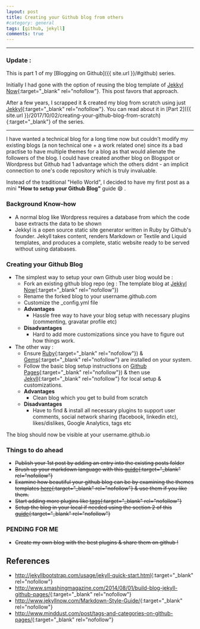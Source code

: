```yaml
---
layout: post
title: Creating your Github blog from others
#category: general
tags: [github, jekyll]
comments: true
---
```

****
### Update : 
This is part 1 of my [Blogging on Github]({{ site.url }}/#github) series.

Initially I had gone with the option of reusing the blog template of [Jekkyl Now](https://github.com/barryclark/jekyll-now){:target="_blank" rel="nofollow"}. This post favors that approach.

After a few years, I scrapped it & created my blog from scratch using just [Jekkyl](https://jekyllrb.com/docs/quickstart/){:target="_blank" rel="nofollow"}. You can read about it in [Part 2]({{ site.url }}/2017/10/02/creating-your-github-blog-from-scratch){:target="_blank"} of the series.

****

I have wanted a technical blog for a long time now but couldn't modify my existing blogs (a non technical one + a work related one) since its a bad practise to have multiple themes for a blog as that would alienate the followers of the blog.
I could have created another blog on Blogspot or Wordpress but Github had 1 advantage which the others didnt - an implicit connection to one's code repository which is truly invaluable. 

Instead of the traditional "Hello World", I decided to have my first post as a mini **"How to setup your Github Blog"** guide :smile: .

### Background Know-how
- A normal blog like Wordpress requires a database from which the code base extracts the data to be shown
- Jekkyl is a open source static site generator written in Ruby by Github's founder. Jekyll takes content, renders Markdown or Textile and Liquid templates, and produces a complete, static website ready to be served without using databases. 

### Creating your Github Blog
- The simplest way to setup your own Github user blog would be :
    - Fork an existing github blog repo (eg : The template blog at [Jekkyl Now](https://github.com/barryclark/jekyll-now){:target="_blank" rel="nofollow"})
    - Rename the forked blog to your username.github.com
    - Customize the _config.yml file
    - **Advantages** 
        - Hassle free way to have your blog setup with necessary plugins (commenting, gravatar profile etc)  
    - **Disadvantages**
        - Hard to add more customizations since you have to figure out how things work.
- The other way :
    - Ensure [Ruby](https://www.ruby-lang.org/en/downloads/){:target="_blank" rel="nofollow"}) & [Gems](https://rubygems.org/pages/download){:target="_blank" rel="nofollow"} are installed on your system.
    - Follow the basic blog setup instructions on [Github Pages](https://pages.github.com/){:target="_blank" rel="nofollow"}) & then use [Jekyll](https://jekyllrb.com/docs/quickstart/){:target="_blank" rel="nofollow"} for local setup & customizations.
    - **Advantages**
        - Clean blog which you get to build from scratch
    - **Disadvantages**
        - Have to find & install all necessary plugins to support user comments, social network sharing (facebook, linkedin etc), likes/dislikes, Google Analytics, tags etc 

The blog should now be visible at your username.github.io

### Things to do ahead
- ~~Publish your 1st post by adding an entry into the existing posts folder~~
- ~~Brush up your markdown language with this [guide](http://www.jekyllnow.com/Markdown-Style-Guide/){:target="_blank" rel="nofollow"}~~
- ~~Examine how beautiful your github blog can be by examining the themes templates [here](http://jekyllthemes.org/){:target="_blank" rel="nofollow"} & use them if you like them.~~
- ~~Start adding more plugins like [tags](http://www.minddust.com/post/tags-and-categories-on-github-pages/){:target="_blank" rel="nofollow"}~~
- ~~Setup the blog in your local if needed using the section 2 of this [guide](http://jekyllbootstrap.com/usage/jekyll-quick-start.html){:target="_blank" rel="nofollow"}~~


### PENDING FOR ME
- ~~Create my own blog with the best plugins & share them on github !~~



## References 
* <http://jekyllbootstrap.com/usage/jekyll-quick-start.html>{:target="_blank" rel="nofollow"}
* <http://www.smashingmagazine.com/2014/08/01/build-blog-jekyll-github-pages/>{:target="_blank" rel="nofollow"}
* <http://www.jekyllnow.com/Markdown-Style-Guide/>{:target="_blank" rel="nofollow"}
* <http://www.minddust.com/post/tags-and-categories-on-github-pages/>{:target="_blank" rel="nofollow"}